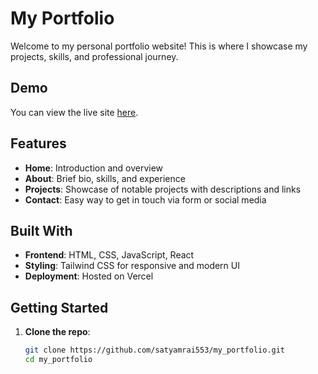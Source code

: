 # My Portfolio

Welcome to my personal portfolio website! This is where I showcase my projects, skills, and professional journey.

## Demo

You can view the live site [here](https:satyamcodes.online).

## Features

- **Home**: Introduction and overview
- **About**: Brief bio, skills, and experience
- **Projects**: Showcase of notable projects with descriptions and links
- **Contact**: Easy way to get in touch via form or social media

## Built With

- **Frontend**: HTML, CSS, JavaScript, React
- **Styling**: Tailwind CSS for responsive and modern UI
- **Deployment**: Hosted on Vercel

## Getting Started

1. **Clone the repo**:
   ```bash
   git clone https://github.com/satyamrai553/my_portfolio.git
   cd my_portfolio
